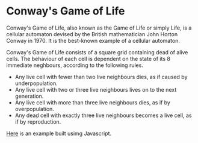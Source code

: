 # Conway's Game of Life

Conway's Game of Life, also known as the Game of Life or simply Life, is a cellular automaton devised by the British mathematician John Horton Conway in 1970. It is the best-known example of a cellular automaton.

Conway's Game of Life consists of a square grid containing dead of alive cells. The behaviour of each cell is dependent on the state of its 8 immediate neghbours, according to the following rules.

* Any live cell with fewer than two live neighbours dies, as if caused by underpopulation.
* Any live cell with two or three live neighbours lives on to the next generation.
* Any live cell with more than three live neighbours dies, as if by overpopulation.
* Any dead cell with exactly three live neighbours becomes a live cell, as if by reproduction.

[Here](https://game-of-life.developersworkspace.co.za/) is an example built usimg Javascript.